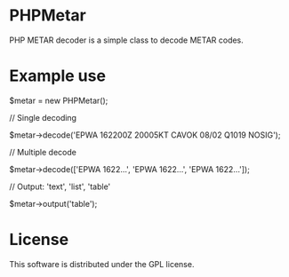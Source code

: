 # PHPMetar
PHP METAR decoder is a simple class to decode METAR codes.

# Example use

$metar = new PHPMetar();

// Single decoding

$metar->decode('EPWA 162200Z 20005KT CAVOK 08/02 Q1019 NOSIG');

// Multiple decode

$metar->decode(['EPWA 1622...', 'EPWA 1622...', 'EPWA 1622...']);

// Output: 'text', 'list', 'table' 

$metar->output('table');


# License
This software is distributed under the GPL license.
